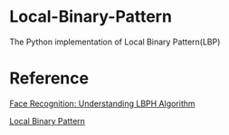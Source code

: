 # Local-Binary-Pattern
The Python implementation of Local Binary Pattern(LBP)

# Reference
[Face Recognition: Understanding LBPH Algorithm](https://towardsdatascience.com/face-recognition-how-lbph-works-90ec258c3d6b)

[Local Binary Pattern](https://www.sciencedirect.com/topics/engineering/local-binary-pattern)
